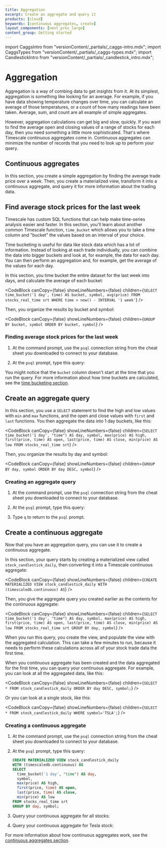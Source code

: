 ```yaml
---
title: Aggregation
excerpt: Create an aggregate and query it
products: [cloud]
keywords: [continuous aggregates, create]
layout_components: [next_prev_large]
content_group: Getting started
---
```


import CaggsIntro from "versionContent/_partials/_caggs-intro.mdx";
import CaggsTypes from "versionContent/_partials/_caggs-types.mdx";
import CandlestickIntro from "versionContent/_partials/_candlestick_intro.mdx";

# Aggregation

Aggregation is a way of combing data to get insights from it. At its simplest,
aggregation is something like looking for an average. For example, if you have
data showing temperature changes over time, you can calculate an average of
those temperatures, or a count of how many readings have been taken. Average,
sum, and count are all example of simple aggregates.

However, aggregation calculations can get big and slow, quickly. If you want to
find the average open and closing values of a range of stocks for each day, then
you need something a little more sophisticated. That's where Timescale
continuous aggregates come in. Continuous aggregates can minimize the number of
records that you need to look up to perform your query.

## Continuous aggregates

<CaggsIntro />

<CaggsTypes />

In this section, you create a simple aggregation by finding the average trade
price over a week. Then, you create a materialized
view, transform it into a continuous aggregate, and query it for more
information about the trading data.

## Find average stock prices for the last week

Timescale has custom SQL functions that can help make time-series analysis
easier and faster. In this section, you'll learn about another common
Timescale function, `time_bucket` which allows you to take a time column and
"bucket" the values based on an interval of your choice.

Time bucketing is useful for data like stock data which has a lot of
information. Instead of looking at each trade individually, you can combine the
data into bigger buckets and look at, for example, the data for each day. You
can then perform an aggregation and, for example, get the average of the
values for each day.

In this section, you time bucket the entire dataset for the last week into
days, and calculate the average of each bucket:

<CodeBlock canCopy={false} showLineNumbers={false} children={`
SELECT
  time_bucket('1 day', time) AS bucket,
  symbol,
  avg(price)
FROM stocks_real_time srt
WHERE time > now() - INTERVAL '1 week'
`} />

Then, you organize the results by bucket and symbol:

<CodeBlock canCopy={false} showLineNumbers={false} children={`
GROUP BY bucket, symbol
ORDER BY bucket, symbol
`} />

<Procedure>

### Finding average stock prices for the last week

1.  At the command prompt, use the `psql` connection string from the cheat sheet
    you downloaded to connect to your database.
1.  At the `psql` prompt, type this query:

    <TryItOutCodeBlock queryId="getting-started-week-average" />

</Procedure>

You might notice that the `bucket` column doesn't start at the time that you run
the query. For more information about how time buckets are calculated, see the
[time bucketing section][time-buckets].

## Create an aggregate query

<CandlestickIntro />

In this section, you use a `SELECT` statement to find the high and low values
with `min` and `max` functions, and the open and close values with `first` and
`last` functions. You then aggregate the data into 1 day buckets, like this:

<CodeBlock canCopy={false} showLineNumbers={false} children={`
SELECT
  time_bucket('1 day', "time") AS day,
  symbol,
  max(price) AS high,
  first(price, time) AS open,
  last(price, time) AS close,
  min(price) AS low
FROM stocks_real_time srt
`} />

Then, you organize the results by day and symbol:

<CodeBlock canCopy={false} showLineNumbers={false} children={`
GROUP BY day, symbol
ORDER BY day DESC, symbol
`} />

<Procedure>

### Creating an aggregate query

1.  At the command prompt, use the `psql` connection string from the cheat sheet
    you downloaded to connect to your database.
1.  At the `psql` prompt, type this query:

    <TryItOutCodeBlock queryId="getting-started-srt-aggregation" />

1.  Type `q` to return to the `psql` prompt.

</Procedure>

## Create a continuous aggregate

Now that you have an aggregation query, you can use it to create a continuous
aggregate.

In this section, your query starts by creating a materialized view called
`stock_candlestick_daily`, then converting it into a Timescale continuous
aggregate:

<CodeBlock canCopy={false} showLineNumbers={false} children={`
CREATE MATERIALIZED VIEW stock_candlestick_daily
WITH (timescaledb.continuous) AS
`} />

Then, you give the aggregate query you created earlier as the contents for the
continuous aggregate:

<CodeBlock canCopy={false} showLineNumbers={false} children={`
SELECT
  time_bucket('1 day', "time") AS day,
  symbol,
  max(price) AS high,
  first(price, time) AS open,
  last(price, time) AS close,
  min(price) AS low
FROM stocks_real_time srt
GROUP BY day, symbol
`} />

When you run this query, you create the view, and populate the view with the
aggregated calculation. This can take a few minutes to run, because it needs to
perform these calculations across all of your stock trade data the first time.

When you continuous aggregate has been created and the data aggregated for the
first time, you can query your continuous aggregate. For example, you can look
at all the aggregated data, like this:

<CodeBlock canCopy={false} showLineNumbers={false} children={`
SELECT * FROM stock_candlestick_daily
  ORDER BY day DESC, symbol;
`} />

Or you can look at a single stock, like this:

<CodeBlock canCopy={false} showLineNumbers={false} children={`
SELECT * FROM stock_candlestick_daily
WHERE symbol='TSLA';
`} />

<Procedure>

### Creating a continuous aggregate

1.  At the command prompt, use the `psql` connection string from the cheat sheet
    you downloaded to connect to your database.
1.  At the `psql` prompt, type this query:

    ```sql
    CREATE MATERIALIZED VIEW stock_candlestick_daily
    WITH (timescaledb.continuous) AS
    SELECT
      time_bucket('1 day', "time") AS day,
      symbol,
      max(price) AS high,
      first(price, time) AS open,
      last(price, time) AS close,
      min(price) AS low
    FROM stocks_real_time srt
    GROUP BY day, symbol;
    ```

1.  Query your continuous aggregate for all stocks:

    <TryItOutCodeBlock queryId="getting-started-cagg" />

1.  Query your continuous aggregate for Tesla stock:

    <TryItOutCodeBlock queryId="getting-started-cagg-tesla" />

</Procedure>

For more information about how continuous aggregates work, see the
[continuous aggregates section][continuous-aggregates].

[continuous-aggregates]: /use-timescale/:currentVersion:/continuous-aggregates
[time-buckets]: /use-timescale/:currentVersion:/time-buckets/
